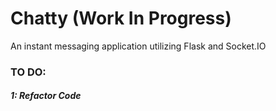 # Chatty (Work In Progress)
An instant messaging application utilizing Flask and Socket.IO

### TO DO:
##### 1: Refactor Code
